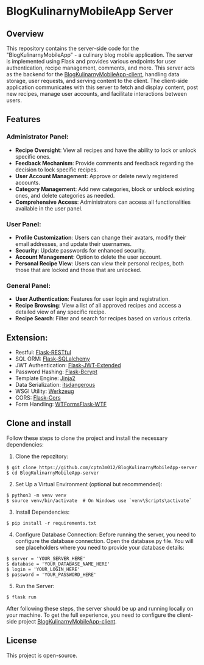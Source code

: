 # BlogKulinarnyMobileApp Server

## Overview
This repository contains the server-side code for the "BlogKulinarnyMobileApp" - a culinary blog mobile application. The server is implemented using Flask and provides various endpoints for user authentication, recipe management, comments, and more. This server acts as the backend for the [BlogKulinarnyMobileApp-client](https://github.com/cptn3m012/BlogKulinarnyMobileApp-client), handling data storage, user requests, and serving content to the client. The client-side application communicates with this server to fetch and display content, post new recipes, manage user accounts, and facilitate interactions between users.

## Features

### Administrator Panel:
- **Recipe Oversight**: View all recipes and have the ability to lock or unlock specific ones.
- **Feedback Mechanism**: Provide comments and feedback regarding the decision to lock specific recipes.
- **User Account Management**: Approve or delete newly registered accounts.
- **Category Management**: Add new categories, block or unblock existing ones, and delete categories as needed.
- **Comprehensive Access**: Administrators can access all functionalities available in the user panel.

### User Panel:
- **Profile Customization**: Users can change their avatars, modify their email addresses, and update their usernames.
- **Security**: Update passwords for enhanced security.
- **Account Management**: Option to delete the user account.
- **Personal Recipe View**: Users can view their personal recipes, both those that are locked and those that are unlocked.

### General Panel:
- **User Authentication**: Features for user login and registration.
- **Recipe Browsing**: View a list of all approved recipes and access a detailed view of any specific recipe.
- **Recipe Search**: Filter and search for recipes based on various criteria.



## Extension:
* Restful: [Flask-RESTful](http://flask-restplus.readthedocs.io/en/stable/)
* SQL ORM: [Flask-SQLalchemy](http://flask-sqlalchemy.pocoo.org/2.1/)
* JWT Authentication: [Flask-JWT-Extended](http://flask.pocoo.org/docs/0.12/testing/)
* Password Hashing: [Flask-Bcrypt](https://flask-bcrypt.readthedocs.io/en/latest/)
* Template Engine: [Jinja2](https://jinja.palletsprojects.com/en/3.0.x/)
* Data Serialization: [itsdangerous](https://itsdangerous.palletsprojects.com/en/2.0.x/)
* WSGI Utility: [Werkzeug](https://werkzeug.palletsprojects.com/en/2.0.x/)
* CORS: [Flask-Cors](https://flask-cors.readthedocs.io/en/latest/)
* Form Handling: [WTForms](https://wtforms.readthedocs.io/en/2.3.x/)[Flask-WTF](https://flask-wtf.readthedocs.io/en/1.2.x/)

## Clone and install
Follow these steps to clone the project and install the necessary dependencies:
1. Clone the repozitory:
```
$ git clone https://github.com/cptn3m012/BlogKulinarnyMobileApp-server
$ cd BlogKulinarnyMobileApp-server
```
2. Set Up a Virtual Environment (optional but recommended):
```
$ python3 -m venv venv
$ source venv/bin/activate  # On Windows use `venv\Scripts\activate`
```
3. Install Dependencies:
```
$ pip install -r requirements.txt
```
4. Configure Database Connection:
Before running the server, you need to configure the database connection. Open the database.py file. You will see placeholders where you need to provide your database details:
 ```
 $ server = 'YOUR_SERVER_HERE'
 $ database = 'YOUR_DATABASE_NAME_HERE'
 $ login = 'YOUR_LOGIN_HERE'
 $ password = 'YOUR_PASSWORD_HERE'
```  
5. Run the Server:
 ```
$ flask run
```
After following these steps, the server should be up and running locally on your machine. To get the full experience, you need to configure the client-side project [BlogKulinarnyMobileApp-client](https://github.com/cptn3m012/BlogKulinarnyMobileApp-client).


## License
This project is open-source. 
